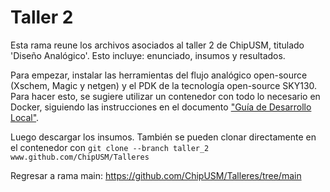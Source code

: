 # Taller 2
Esta rama reune los archivos asociados al taller 2 de ChipUSM, titulado 'Diseño Analógico'. Esto incluye: enunciado, insumos y resultados.

Para empezar, instalar las herramientas del flujo analógico open-source (Xschem, Magic y netgen) y el PDK de la tecnología open-source SKY130. Para hacer esto, se sugiere utilizar un contenedor con todo lo necesario en Docker, siguiendo las instrucciones en el documento ["Guía de Desarrollo Local"](https://github.com/ChipUSM/Talleres/blob/taller_2/Guia_de_Desarrollo_Local.md).

Luego descargar los insumos. También se pueden clonar directamente en el contenedor con `git clone --branch taller_2 www.github.com/ChipUSM/Talleres`

Regresar a rama main: https://github.com/ChipUSM/Talleres/tree/main


